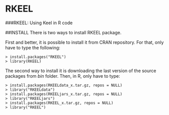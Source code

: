 # RKEEL
###RKEEL: Using Keel in R code

##INSTALL
There is two ways to install RKEEL package.

First and better, it is possible to install it from CRAN repository. For that, only have to type the following:
```
> install.packages("RKEEL")
> library(RKEEL)
```

The second way to install it is downloading the last version of the source packages from *bin* folder.
Then, in R, only have to type:
```
> install.packages(RKEELdata_x.tar.gz, repos = NULL)
> library("RKEELdata")
> install.packages(RKEELjars_x.tar.gz, repos = NULL)
> library("RKEELjars")
> install.packages(RKEEL_x.tar.gz, repos = NULL)
> library("RKEEL")
```
